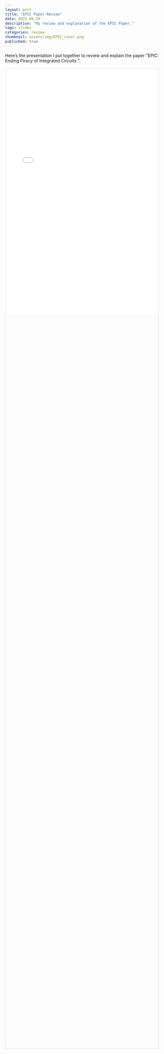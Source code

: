 ```yaml
---
layout: post
title: "EPIC Paper Review"
date: 2025-08-29
description: "My review and explanation of the EPIC Paper."
tags: slides
categories: review
thumbnail: assets/img/EPIC_cover.png
published: true
---
```


Here’s the presentation I put together to review and explain the paper "EPIC: Ending Piracy of Integrated Circuits   ". 

<div style="height: 80vh; border: 1px solid #ddd; margin: 1rem 0;">
  <iframe 
    src="/assets/pdfjs/web/viewer.html?file=/assets/pdf/EPIC_ Ending Piracy of Integrated Circuits - Presentation - Firas Darwish-2.pdf" 
    width="100%" height="800" style="border:none;">
  </iframe>
</div>
